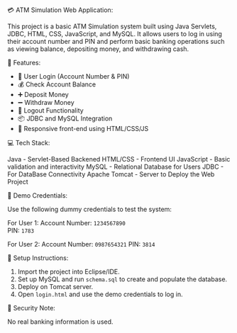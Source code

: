 💳 ATM Simulation Web Application:

This project is a basic ATM Simulation system built using Java Servlets, JDBC, HTML, CSS, JavaScript, and MySQL. It allows users to log in using their account number and PIN and perform basic banking operations such as viewing balance, depositing money, and withdrawing cash.

📌 Features:

- 🔐 User Login (Account Number & PIN)
- 💰 Check Account Balance
- ➕ Deposit Money
- ➖ Withdraw Money
- 🚪 Logout Functionality
- 📦 JDBC and MySQL Integration
- 🎨 Responsive front-end using HTML/CSS/JS

💻 Tech Stack:

  Java - Servlet-Based Backened
  HTML/CSS - Frontend UI
  JavaScript - Basic validation and interactivity
  MySQL - Relational Database for Users
  JDBC - For DataBase Connectivity
  Apache Tomcat - Server to Deploy the Web Project

🧪 Demo Credentials:

Use the following dummy credentials to test the system:

For User 1:
 Account Number: `1234567890`  
 PIN: `1783`

For User 2:
 Account Number: `0987654321`
 PIN: `3814`

🧪 Setup Instructions:

1. Import the project into Eclipse/IDE.
2. Set up MySQL and run `schema.sql` to create and populate the database.
3. Deploy on Tomcat server.
4. Open `login.html` and use the demo credentials to log in.

🔐 Security Note:

 No real banking information is used.
 